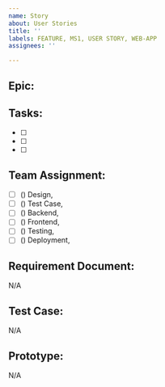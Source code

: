 ```yaml
---
name: Story
about: User Stories
title: ''
labels: FEATURE, MS1, USER STORY, WEB-APP
assignees: ''

---
```


## Epic: 

## Tasks:
- [ ] 
- [ ] 
- [ ] 

## Team Assignment:
- [ ]  () Design,
- [ ]  () Test Case, 
- [ ]  () Backend,  
- [ ]  () Frontend, 
- [ ]  () Testing, 
- [ ]  () Deployment,

## Requirement Document:
N/A

## Test Case:
N/A

## Prototype:
N/A
